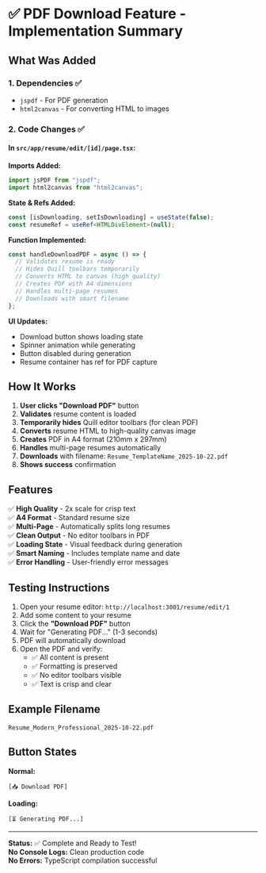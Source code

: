 # ✅ PDF Download Feature - Implementation Summary

## What Was Added

### 1. **Dependencies** ✅

- `jspdf` - For PDF generation
- `html2canvas` - For converting HTML to images

### 2. **Code Changes** ✅

#### In `src/app/resume/edit/[id]/page.tsx`:

**Imports Added:**

```typescript
import jsPDF from "jspdf";
import html2canvas from "html2canvas";
```

**State & Refs Added:**

```typescript
const [isDownloading, setIsDownloading] = useState(false);
const resumeRef = useRef<HTMLDivElement>(null);
```

**Function Implemented:**

```typescript
const handleDownloadPDF = async () => {
  // Validates resume is ready
  // Hides Quill toolbars temporarily
  // Converts HTML to canvas (high quality)
  // Creates PDF with A4 dimensions
  // Handles multi-page resumes
  // Downloads with smart filename
};
```

**UI Updates:**

- Download button shows loading state
- Spinner animation while generating
- Button disabled during generation
- Resume container has ref for PDF capture

## How It Works

1. **User clicks "Download PDF"** button
2. **Validates** resume content is loaded
3. **Temporarily hides** Quill editor toolbars (for clean PDF)
4. **Converts** resume HTML to high-quality canvas image
5. **Creates** PDF in A4 format (210mm x 297mm)
6. **Handles** multi-page resumes automatically
7. **Downloads** with filename: `Resume_TemplateName_2025-10-22.pdf`
8. **Shows success** confirmation

## Features

✅ **High Quality** - 2x scale for crisp text  
✅ **A4 Format** - Standard resume size  
✅ **Multi-Page** - Automatically splits long resumes  
✅ **Clean Output** - No editor toolbars in PDF  
✅ **Loading State** - Visual feedback during generation  
✅ **Smart Naming** - Includes template name and date  
✅ **Error Handling** - User-friendly error messages

## Testing Instructions

1. Open your resume editor: `http://localhost:3001/resume/edit/1`
2. Add some content to your resume
3. Click the **"Download PDF"** button
4. Wait for "Generating PDF..." (1-3 seconds)
5. PDF will automatically download
6. Open the PDF and verify:
   - ✅ All content is present
   - ✅ Formatting is preserved
   - ✅ No editor toolbars visible
   - ✅ Text is crisp and clear

## Example Filename

```
Resume_Modern_Professional_2025-10-22.pdf
```

## Button States

**Normal:**

```
[📥 Download PDF]
```

**Loading:**

```
[⏳ Generating PDF...]
```

---

**Status:** ✅ Complete and Ready to Test!  
**No Console Logs:** Clean production code  
**No Errors:** TypeScript compilation successful
